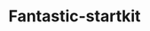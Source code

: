 ---
layout: home

title: Fantastic-startkit
titleTemplate: 一款开箱即用的 Vue 项目启动套件

hero:
  name: Fantastic-startkit
  text: Vue 项目启动套件
  tagline: 开箱即用，为开发提供舒适体验
  actions:
    - theme: brand
      text: 开始
      link: /guide/start

features:
- title: 先进的技术栈
  details: Vite + Vue3 + Vue-router + Pinia ，采用业内先进的技术栈，使框架始终保持新鲜
- title: 全局 scss 资源引入
  details: 支持设置全局 scss 资源，如：变量、函数、mixin
- title: SVG 图标 & CSS 精灵图
  details: SVG 图标自动载入，CSS 精灵图自动合成
- title: Mock 数据
  details: 本地和生产环境均可使用 Mock 数据
- title: 文件压缩
  details: 支持 gzip / brotli 优化项目体积，提高加载速度
- title: 代码规范
  details: 结合 IDE 插件、ESlint 、stylelint 、Git 钩子，轻松实现团队代码规范
---